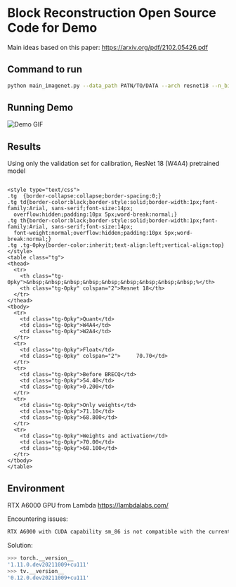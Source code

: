 # Block Reconstruction Open Source Code for Demo
Main ideas based on this paper: https://arxiv.org/pdf/2102.05426.pdf


## Command to run

```bash
python main_imagenet.py --data_path PATN/TO/DATA --arch resnet18 --n_bits_w 4 --channel_wise --n_bits_a 4 --act_quant --test_before_calibration
```
## Running Demo

![Demo GIF](https://github.com/mike-zyz/BRECQ/blob/main/Pictures/ezgif.com-gif-maker.gif)

## Results

Using only the validation set for calibration, ResNet 18 (W4A4) pretrained model

```{=html}

<style type="text/css">
.tg  {border-collapse:collapse;border-spacing:0;}
.tg td{border-color:black;border-style:solid;border-width:1px;font-family:Arial, sans-serif;font-size:14px;
  overflow:hidden;padding:10px 5px;word-break:normal;}
.tg th{border-color:black;border-style:solid;border-width:1px;font-family:Arial, sans-serif;font-size:14px;
  font-weight:normal;overflow:hidden;padding:10px 5px;word-break:normal;}
.tg .tg-0pky{border-color:inherit;text-align:left;vertical-align:top}
</style>
<table class="tg">
<thead>
  <tr>
    <th class="tg-0pky">&nbsp;&nbsp;&nbsp;&nbsp;&nbsp;&nbsp;&nbsp;&nbsp;&nbsp;%</th>
    <th class="tg-0pky" colspan="2">Resnet 18</th>
  </tr>
</thead>
<tbody>
  <tr>
    <td class="tg-0pky">Quant</td>
    <td class="tg-0pky">W4A4</td>
    <td class="tg-0pky">W2A4</td>
  </tr>
  <tr>
    <td class="tg-0pky">Float</td>
    <td class="tg-0pky" colspan="2">     70.70</td>
  </tr>
  <tr>
    <td class="tg-0pky">Before BRECQ</td>
    <td class="tg-0pky">54.40</td>
    <td class="tg-0pky">0.200</td>
  </tr>
  <tr>
    <td class="tg-0pky">Only weights</td>
    <td class="tg-0pky">71.10</td>
    <td class="tg-0pky">68.800</td>
  </tr>
  <tr>
    <td class="tg-0pky">Weights and activation</td>
    <td class="tg-0pky">70.00</td>
    <td class="tg-0pky">68.100</td>
  </tr>
</tbody>
</table> 

```


## Environment

RTX A6000 GPU from Lambda https://lambdalabs.com/

Encountering issues: 
```bash
RTX A6000 with CUDA capability sm_86 is not compatible with the current PyTorch installation.
```
Solution:
```bash
>>> torch.__version__
'1.11.0.dev20211009+cu111'
>>> tv.__version__
'0.12.0.dev20211009+cu111'
```